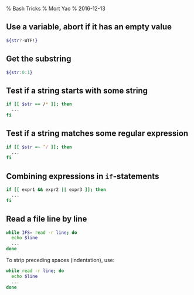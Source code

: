 % Bash Tricks
% Mort Yao
% 2016-12-13

## Use a variable, abort if it has an empty value

```sh
${str?-WTF!}
```

## Get the substring

```sh
${str:0:1}
```

## Test if a string starts with some string

```sh
if [[ $str == /* ]]; then
  ...
fi
```

## Test if a string matches some regular expression

```sh
if [[ $str =~ ^/ ]]; then
  ...
fi
```

## Combining expressions in `if`-statements

```sh
if [[ expr1 && expr2 || expr3 ]]; then
  ...
fi
```

## Read a file line by line

```sh
while IFS= read -r line; do
  echo $line
  ...
done
```

To strip preceding spaces (indentation), use:

```sh
while read -r line; do
  echo $line
  ...
done
```
